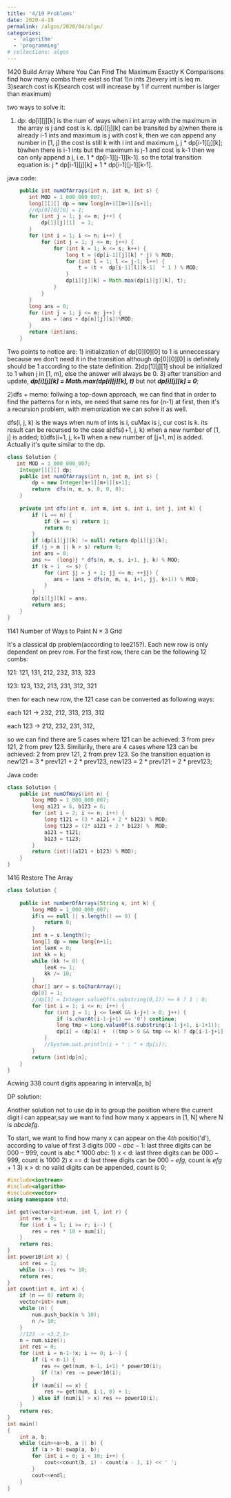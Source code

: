 ```yaml
---
title: '4/19 Problems'
date: 2020-4-19
permalink: /algos/2020/04/algo/
categories: 
  - 'algorithm'
  - 'programming'
# collections: algos
---
```

 
1420 Build Array Where You Can Find The Maximum Exactly K Comparisons
find how many combs there exist so that 1)n ints 2)every int is leq m. 3)search cost is K(search cost will increase by 1 if current number is larger than maximum)

two ways to solve it:

1) dp: dp[i][j][k] is the num of ways when i int array with the maximum in the array is j and cost is k. dp[i][j][k] can be transited by a)when there is already i-1 ints and maximum is j with cost k, then we can append any number in [1, j] the cost is still k with i int and maximum j, j * dp[i-1][j][k]; b)when there is i-1 ints but the maximum is j-1 and cost is k-1 then we can only append a j, i.e. 1 * dp[i-1][j-1][k-1]. so the total transition equation is:  j * dp[i-1][j][k] + 1 * dp[i-1][j-1][k-1]. 

java code:
```java
    public int numOfArrays(int n, int m, int s) {
       int MOD = 1_000_000_007;
       long[][][] dp = new long[n+1][m+1][s+1];
       //dp[0][0][0] = 1; 
       for (int j = 1; j <= m; j++) {
           dp[1][j][1]  = 1;
       }
       for (int i = 1; i <= n; i++) {
           for (int j = 1; j <= m; j++) {
               for (int k = 1; k <= s; k++) {
                   long t = (dp[i-1][j][k] * j) % MOD;
                   for (int l = 1; l <= j-1; l++) {
                       t = (t +  dp[i-1][l][k-1]  * 1 ) % MOD;
                   }
                   dp[i][j][k] = Math.max(dp[i][j][k], t);
               }
           }
       }
       long ans = 0; 
       for (int j = 1; j <= m; j++) {
           ans = (ans + dp[n][j][s])%MOD;
       }
       return (int)ans;
    }
```
Two points to notice are: 1) initialization of dp[0][0][0] to 1 is unneccessary because we don't need it in the transition although dp[0][0][0] is definitely should be 1 according to the state definition.
2)dp[1][j][1] shoul be initialized to 1 when j in [1, m], else the answer will always be  0.
3) after transition and update, ***dp[i][j][k] =  Math.max(dp[i][j][k], t)*** but not ***dp[i][j][k] = 0***;

2)dfs + memo: follwing a top-down approach, we can find that in order to find the patterns for n ints, we need that same res for (n-1) at first, then it's a recursion problem, with memorization we can solve it as well.

dfs(i, j, k) is the ways when num of ints is i, cuMax is j, cur cost is k. its result can be recursed to the case a)dfs(i+1, j, k) when a new number of [1, j] is added; b)dfs(i+1, j, k+1) when a new number of [j+1, m] is added. Actually it's quite similar to the dp.

```java
class Solution {
   int MOD = 1_000_000_007;
    Integer[][][] dp;
    public int numOfArrays(int n, int m, int s) {
        dp = new Integer[n+1][m+1][s+1];
        return  dfs(n, m, s, 0, 0, 0);
    }
    
    private int dfs(int n, int m, int s, int i, int j, int k) {
        if (i == n) {
            if (k == s) return 1;
            return 0;
        }
        if (dp[i][j][k] != null) return dp[i][j][k];
        if (j > m || k > s) return 0;
        int ans = 0;
        ans +=  (long)j * dfs(n, m, s, i+1, j, k) % MOD;
        if (k + 1  <= s) {
            for (int jj = j + 1; jj <= m; ++jj) {
               ans = (ans + dfs(n, m, s, i+1, jj, k+1)) % MOD; 
            }
        }
        dp[i][j][k] = ans;
        return ans;
    }
}
```




1141    Number of Ways to Paint N × 3 Grid

It's a classical dp problem(according to lee215?). Each new row is only dependent on prev row. 
For the first row, there can be the following 12 combs: 

121: 121, 131, 212, 232, 313, 323

123: 123, 132, 213, 231, 312, 321

then for each new row, the 121 case can be converted as following ways:

each 121 -> 232, 212, 313, 213, 312

each 123 -> 212, 232, 231, 312, 

so we can  find there are 5 cases where 121 can be achieved: 3 from prev 121, 2 from prev 123.
Similarily, there are 4 cases where 123 can be achieved: 2 from prev 121, 2 from prev 123.
So the transition equation is new121 = 3 * prev121 + 2 * prev123, new123 = 2 * prev121 + 2 * prev123; 

Java code:
```java
class Solution {
    public int numOfWays(int n) {
        long MOD = 1_000_000_007;
        long a121 = 6, b123 = 6; 
        for (int i = 2; i <= n; i++) {
            long t121 = (3 * a121 + 2 * b123) % MOD;
            long t123 = (2* a121 + 2 * b123) %  MOD;
            a121 = t121;
            b123 = t123;
        }
        return (int)((a121 + b123) % MOD);
    }
}
```

1416 Restore The Array

```java
class Solution {
    
    public int numberOfArrays(String s, int k) {
        long MOD = 1_000_000_007;
        if(s == null || s.length() == 0) {
            return 0;
        }
        int n = s.length();
        long[] dp = new long[n+1];
        int lenK = 0;
        int kk = k;
        while (kk != 0) {
            lenK += 1;
            kk /= 10;
        }
        char[] arr = s.toCharArray();
        dp[0] = 1;
        //dp[1] = Integer.valueOf(s.substring(0,1)) <= k ? 1 : 0;
        for (int i = 1; i <= n; i++) {
            for (int j = 1; j <= lenK && i-j+1 > 0; j++) {
                if (s.charAt(i-1-j+1) == '0') continue;
                long tmp = Long.valueOf(s.substring(i-1-j+1, i-1+1));
                dp[i] = (dp[i] +  ((tmp > 0 && tmp <= k) ? dp[i-1-j+1] : 0)) % MOD;
            }
            //System.out.println(i + " : " + dp[i]);
        }
        return (int)dp[n];
    }
}
```

Acwing 338 count digits appearing in interval[a, b]

DP solution:



Another solution not to use dp is to group the position where the current digit i can appear,say we want to find how many x appears in [1, N] where N is $abcdefg$.

To start, we want to find how many x can appear on the $4th$ positio('d'), according to value of first 3 digits $000-abc-1$: last three digits can be $000-999$, count is abc * 1000
$abc$: 
        1) x < d:  last three digits can be $000-999$, count is 1000
        2) x == d:  last three digits can be $000-efg$, count is $efg+1$
        3) x > d: no valid digits can be appended, count is 0;

```c++
#include<iostream>
#include<algorithm>
#include<vector>
using namespace std;

int get(vector<int>num, int l, int r) {
    int res = 0;
    for (int i = l; i >= r; i--) {
        res = res * 10 + num[i];
    }
    return res;
}
int power10(int x) {
    int res = 1;
    while (x--) res *= 10;
    return res;
}
int count(int n, int x) {
    if (n == 0) return 0;
    vector<int> num;
    while (n) {
        num.push_back(n % 10);
        n /= 10;
    }
    //123 -> <3,2,1> 
    n = num.size();
    int res = 0;
    for (int i = n-1-!x; i >= 0; i--) {
        if (i < n-1) {
           res += get(num, n-1, i+1) * power10(i); 
           if (!x) res -= power10(i);
        }
        if (num[i] == x) {
            res += get(num, i-1, 0) + 1;
        } else if (num[i] > x) res += power10(i); 
    }
    return res;
}
int main() 
{
    int a, b;
    while (cin>>a>>b, a || b) {
        if (a > b) swap(a, b);
        for (int i = 0; i < 10; i++) {
            cout<<count(b, i) - count(a - 1, i) << ' ';
        }
        cout<<endl;
    }
}
```